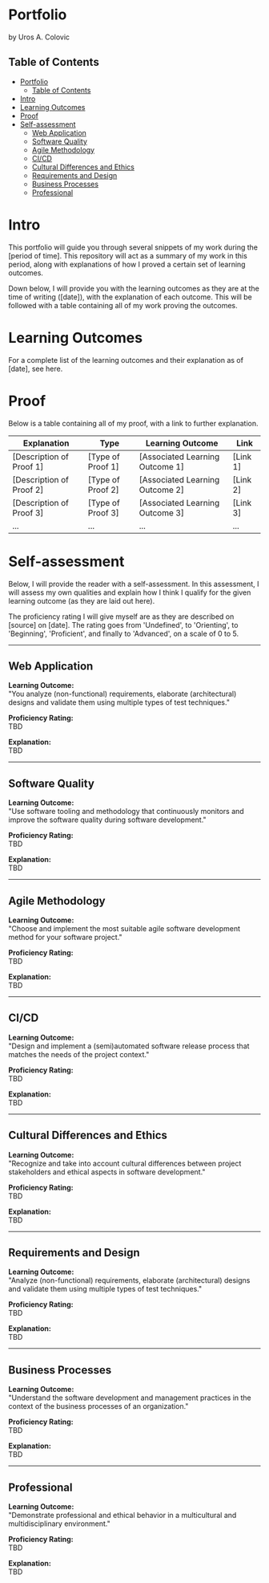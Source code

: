 # Portfolio

by Uros A. Colovic

## Table of Contents

* [Portfolio](#portfolio)
  * [Table of Contents](#table-of-contents)
* [Intro](#intro)
* [Learning Outcomes](#learning-outcomes)
* [Proof](#proof)
* [Self-assessment](#self-assessment)
  * [Web Application](#web-application)
  * [Software Quality](#software-quality)
  * [Agile Methodology](#agile-methodology)
  * [CI/CD](#ci-cd)
  * [Cultural Differences and Ethics](#cultural-differences-and-ethics)
  * [Requirements and Design](#requirements-and-design)
  * [Business Processes](#business-processes)
  * [Professional](#professional)

# <a name="intro"></a>Intro

This portfolio will guide you through several snippets of my work during the [period of time]. This repository will act as a summary of my work in this period, along with explanations of how I proved a certain set of learning outcomes.

Down below, I will provide you with the learning outcomes as they are at the time of writing ([date]), with the explanation of each outcome. This will be followed with a table containing all of my work proving the outcomes.

# <a name="learning-outcomes"></a>Learning Outcomes

For a complete list of the learning outcomes and their explanation as of [date], see here.

# <a name="proof"></a>Proof

Below is a table containing all of my proof, with a link to further explanation.

| Explanation | Type | Learning Outcome | Link |
| --- | --- | --- | --- |
| [Description of Proof 1] | [Type of Proof 1] | [Associated Learning Outcome 1] | [Link 1] |
| [Description of Proof 2] | [Type of Proof 2] | [Associated Learning Outcome 2] | [Link 2] |
| [Description of Proof 3] | [Type of Proof 3] | [Associated Learning Outcome 3] | [Link 3] |
| ... | ... | ... | ... |

# <a name="self-assessment"></a>Self-assessment

Below, I will provide the reader with a self-assessment. In this assessment, I will assess my own qualities and explain how I think I qualify for the given learning outcome (as they are laid out here).

The proficiency rating I will give myself are as they are described on [source] on [date]. The rating goes from 'Undefined', to 'Orienting', to 'Beginning', 'Proficient', and finally to 'Advanced', on a scale of 0 to 5.

---

## <a name="web-application"></a>Web Application

**Learning Outcome:**  
"You analyze (non-functional) requirements, elaborate (architectural) designs and validate them using multiple types of test techniques."

**Proficiency Rating:**  
TBD

**Explanation:**  
TBD

---

## <a name="software-quality"></a>Software Quality

**Learning Outcome:**  
"Use software tooling and methodology that continuously monitors and improve the software quality during software development."

**Proficiency Rating:**  
TBD

**Explanation:**  
TBD

---

## <a name="agile-methodology"></a>Agile Methodology

**Learning Outcome:**  
"Choose and implement the most suitable agile software development method for your software project."

**Proficiency Rating:**  
TBD

**Explanation:**  
TBD

---

## <a name="ci-cd"></a>CI/CD

**Learning Outcome:**  
"Design and implement a (semi)automated software release process that matches the needs of the project context."

**Proficiency Rating:**  
TBD

**Explanation:**  
TBD

---

## <a name="cultural-differences-and-ethics"></a>Cultural Differences and Ethics

**Learning Outcome:**  
"Recognize and take into account cultural differences between project stakeholders and ethical aspects in software development."

**Proficiency Rating:**  
TBD

**Explanation:**  
TBD

---

## <a name="requirements-and-design"></a>Requirements and Design

**Learning Outcome:**  
"Analyze (non-functional) requirements, elaborate (architectural) designs and validate them using multiple types of test techniques."

**Proficiency Rating:**  
TBD

**Explanation:**  
TBD

---

## <a name="business-processes"></a>Business Processes

**Learning Outcome:**  
"Understand the software development and management practices in the context of the business processes of an organization."

**Proficiency Rating:**  
TBD

**Explanation:**  
TBD

---

## <a name="professional"></a>Professional

**Learning Outcome:**  
"Demonstrate professional and ethical behavior in a multicultural and multidisciplinary environment."

**Proficiency Rating:**  
TBD

**Explanation:**  
TBD

